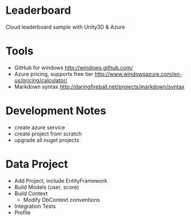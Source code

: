 Leaderboard
===========

Cloud leaderboard sample with Unity3D &amp; Azure

Tools
=====
- GitHub for windows http://windows.github.com/
- Azure pricing, supports free tier http://www.windowsazure.com/en-us/pricing/calculator/ 
- Markdown syntax http://daringfireball.net/projects/markdown/syntax

Development Notes
=================
- create azure service
- create project from scratch
- upgrade all nuget projects

Data Project
============
- Add Project, include EntityFramework
- Build Models (user, score)
- Build Context
	- Modify DbContext conventions
- Integration Tests
- Profile


	
